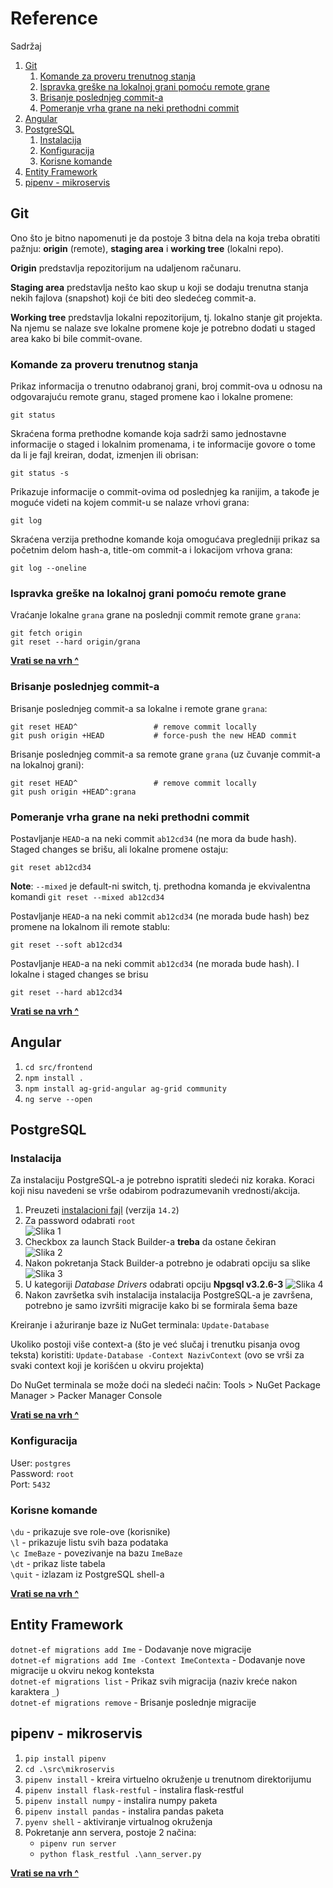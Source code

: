 # Reference

Sadržaj
1. [Git](#git)
    1. [Komande za proveru trenutnog stanja](#komande-za-proveru-trenutnog-stanja)
    2. [Ispravka greške na lokalnoj grani pomoću remote grane](#ispravka-gre%C5%A1ke-na-lokalnoj-grani-pomo%C4%87u-remote-grane)
    3. [Brisanje poslednjeg commit-a](#brisanje-poslednjeg-commit-a)
    4. [Pomeranje vrha grane na neki prethodni commit](#pomeranje-vrha-grane-na-neki-prethodni-commit)
2. [Angular](#angular)
3. [PostgreSQL](#postgresql)
    1. [Instalacija](#instalacija)
    2. [Konfiguracija](#konfiguracija)
    3. [Korisne komande](#korisne-komande)
4. [Entity Framework](#entity-framework)
5. [pipenv - mikroservis](#pipenv-mikroservis)

## Git

Ono što je bitno napomenuti je da postoje 3 bitna dela na koja treba obratiti pažnju: **origin** (remote), **staging area** i **working tree** (lokalni repo). 

**Origin** predstavlja repozitorijum na udaljenom računaru.

**Staging area** predstavlja nešto kao skup u koji se dodaju trenutna stanja nekih fajlova (snapshot) koji će biti deo sledećeg commit-a.

**Working tree** predstavlja lokalni repozitorijum, tj. lokalno stanje git projekta. Na njemu se nalaze sve lokalne promene koje je potrebno dodati u staged area kako bi bile commit-ovane.

### Komande za proveru trenutnog stanja

Prikaz informacija o trenutno odabranoj grani, broj commit-ova u odnosu na odgovarajuću remote granu, staged promene kao i lokalne promene:
```
git status
```

Skraćena forma prethodne komande koja sadrži samo jednostavne informacije o staged i lokalnim promenama, i te informacije govore o tome da li je fajl kreiran, dodat, izmenjen ili obrisan:
```
git status -s
```

Prikazuje informacije o commit-ovima od poslednjeg ka ranijim, a takođe je moguće videti na kojem commit-u se nalaze vrhovi grana:
```
git log
```

Skraćena verzija prethodne komande koja omogućava pregledniji prikaz sa početnim delom hash-a, title-om commit-a i lokacijom vrhova grana:
```
git log --oneline
```

### Ispravka greške na lokalnoj grani pomoću remote grane

Vraćanje lokalne `grana` grane na poslednji commit remote grane `grana`:
```
git fetch origin
git reset --hard origin/grana
```
  
[**Vrati se na vrh ^**](#reference)
  
### Brisanje poslednjeg commit-a

Brisanje poslednjeg commit-a sa lokalne i remote grane `grana`:
```
git reset HEAD^                 # remove commit locally
git push origin +HEAD           # force-push the new HEAD commit
```


Brisanje poslednjeg commit-a sa remote grane `grana` (uz čuvanje commit-a na lokalnoj grani):
```
git reset HEAD^                 # remove commit locally
git push origin +HEAD^:grana
```

### Pomeranje vrha grane na neki prethodni commit


Postavljanje `HEAD`-a na neki commit `ab12cd34` (ne mora da bude hash). Staged changes se brišu, ali lokalne promene ostaju:
```
git reset ab12cd34
```
**Note**: `--mixed` je default-ni switch, tj. prethodna komanda je ekvivalentna komandi `git reset --mixed ab12cd34`


Postavljanje `HEAD`-a na neki commit `ab12cd34` (ne morada bude hash) bez promene na lokalnom ili remote stablu:
```
git reset --soft ab12cd34
```


Postavljanje `HEAD`-a na neki commit `ab12cd34` (ne morada bude hash). I lokalne i staged changes se brisu
```
git reset --hard ab12cd34
```

[**Vrati se na vrh ^**](#reference)

## Angular
1. `cd src/frontend`
2. `npm install .`
3. `npm install ag-grid-angular ag-grid community`
4. `ng serve --open`

## PostgreSQL
### Instalacija

Za instalaciju PostgreSQL-a je potrebno ispratiti sledeći niz koraka. Koraci koji nisu navedeni se vrše odabirom podrazumevanih vrednosti/akcija.

1. Preuzeti [instalacioni fajl](https://www.postgresql.org/download/) (verzija `14.2`)
2. Za password odabrati `root`  
   ![Slika 1](img/ref-postgres-1.png)
3. Checkbox za launch Stack Builder-a **treba** da ostane čekiran  
   ![Slika 2](img/ref-postgres-2.png)
4. Nakon pokretanja Stack Builder-a potrebno je odabrati opciju sa slike  
   ![Slika 3](img/ref-postgres-3.png)
5. U kategoriji _Database Drivers_ odabrati opciju **Npgsql v3.2.6-3**
   ![Slika 4](img/ref-postgres-4.png)
6. Nakon završetka svih instalacija instalacija PostgreSQL-a je završena, potrebno je samo izvršiti migracije kako bi se formirala šema baze

Kreiranje i ažuriranje baze iz NuGet terminala: 
```Update-Database```

Ukoliko postoji više context-a (što je već slučaj i trenutku pisanja ovog teksta) koristiti:
```Update-Database -Context NazivContext```
(ovo se vrši za svaki context koji je korišćen u okviru projekta)

Do NuGet terminala se može doći na sledeći način: Tools > NuGet Package Manager > Packer Manager Console

[**Vrati se na vrh ^**](#reference)
### Konfiguracija

User: `postgres`  
Password: `root`  
Port: `5432`  

### Korisne komande

`\du` - prikazuje sve role-ove (korisnike)  
`\l` - prikazuje listu svih baza podataka  
`\c ImeBaze` - povezivanje na bazu `ImeBaze`  
`\dt` - prikaz liste tabela  
`\quit` - izlazam iz PostgreSQL shell-a  

[**Vrati se na vrh ^**](#reference)

## Entity Framework

`dotnet-ef migrations add Ime` - Dodavanje nove migracije  
`dotnet-ef migrations add Ime -Context ImeContexta` - Dodavanje nove migracije u okviru nekog konteksta  
`dotnet-ef migrations list` - Prikaz svih migracija (naziv kreće nakon karaktera `_`)  
`dotnet-ef migrations remove` - Brisanje poslednje migracije    

## pipenv - mikroservis

1. `pip install pipenv`
2. `cd .\src\mikroservis`
3. `pipenv install` - kreira virtuelno okruženje u trenutnom direktorijumu
4. `pipenv install flask-restful` - instalira flask-restful
5. `pipenv install numpy` - instalira numpy paketa
6. `pipenv install pandas` - instalira pandas paketa
7. `pyenv shell` - aktiviranje virtualnog okruženja
8.	Pokretanje ann servera, postoje 2 načina:
	* `pipenv run server`
	* `python flask_restful .\ann_server.py`

[**Vrati se na vrh ^**](#reference)
